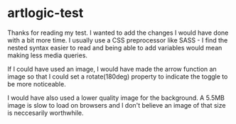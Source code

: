 # artlogic-test

Thanks for reading my test. I wanted to add the changes I would have done with a bit more time. I usually use a CSS preprocessor like SASS - I find the nested syntax easier to read and being able to add variables would mean making less media queries.

If I could have used an image, I would have made the arrow function an image so that I could set a rotate(180deg) property to indicate the toggle to be more noticeable.

I would have also used a lower quality image for the background. A 5.5MB image is slow to load on browsers and I don't believe an image of that size is neccesarily worthwhile.
